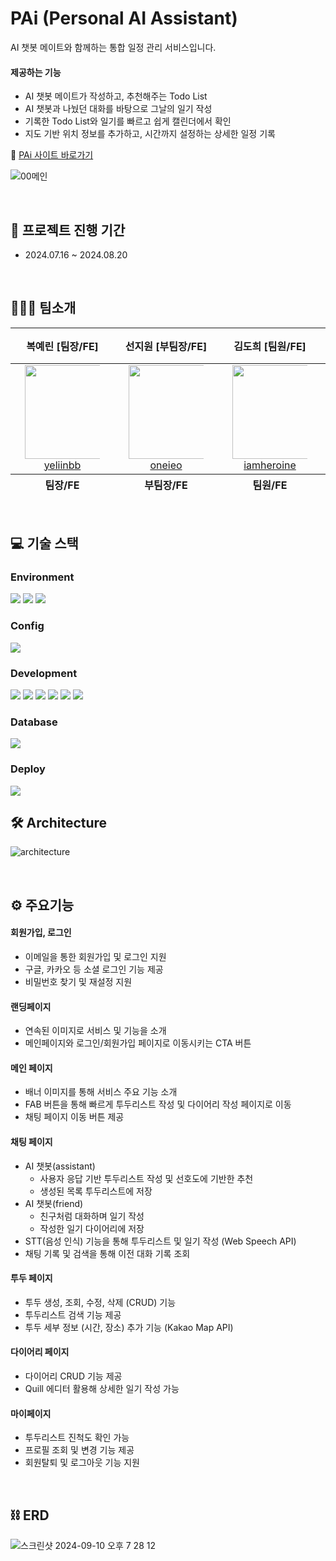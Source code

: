 # PAi (Personal AI Assistant)

AI 챗봇 메이트와 함께하는 통합 일정 관리 서비스입니다.

#### 제공하는 기능

- AI 챗봇 메이트가 작성하고, 추천해주는 Todo List
- AI 챗봇과 나눴던 대화를 바탕으로 그날의 일기 작성
- 기록한 Todo List와 일기를 빠르고 쉽게 캘린더에서 확인
- 지도 기반 위치 정보를 추가하고, 시간까지 설정하는 상세한 일정 기록

🔗 [PAi 사이트 바로가기](https://ai-todo-app-beta.vercel.app/)

![00메인](https://github.com/user-attachments/assets/90766825-557c-418f-8087-1d418ce9e1ef)

<br />

## 📅 프로젝트 진행 기간

- 2024.07.16 ~ 2024.08.20

<br />

## 👨🏻‍💻 팀소개

<div align="center" dir="auto">
<table>
<thead>
<tr>
<th align="center"><strong>복예린 [팀장/FE]</strong></th>
<th align="center"><strong>선지원 [부팀장/FE]</strong></th>
<th align="center"><strong>김도희 [팀원/FE]</strong></th>
<th align="center"><strong>양윤성 [팀원/FE]</strong></th>
<th align="center"><strong>김용 [팀원/FE]</strong></th>
<th align="center"><strong>김지유 [팀원/Designer]</strong></th>
</tr>
</thead>
<tbody>
<tr>
<td align="center"><a href="https://github.com/yeliinbb"><img src="https://avatars.githubusercontent.com/u/156063434?v=4" height="150" width="150" style="max-width: 80%;"> <br> yeliinbb</a></td>
<td align="center"><a href="https://github.com/oneieo"><img src="https://avatars.githubusercontent.com/u/114726736?v=4" height="150" width="150" style="max-width: 80%;"> <br> oneieo</a></td>
<td align="center"><a href="https://github.com/iamheroine"><img src="https://avatars.githubusercontent.com/u/155044540?v=4" height="150" width="150" style="max-width: 80%;"> <br> iamheroine</a></td>
<td align="center"><a href="https://github.com/RyanYang99"><img src="https://avatars.githubusercontent.com/u/50831567?v=4" height="150" width="150" style="max-width: 80%;"> <br> RyanYang99</a></td>
<td align="center"><a href="https://github.com/R-KIMYONG"><img src="https://avatars.githubusercontent.com/u/160477257?v=4" height="150" width="150" style="max-width: 80%;"> <br> R-KIMYONG</a></td>
<td align="center"><a href="https://github.com/su9us"><img src="https://avatars.githubusercontent.com/u/166360643?v=4" height="150" width="150" style="max-width: 80%;"> <br> su9us</a></td>
</tr>
</tbody>
<thead>
<tr>
<th align="center"><strong>팀장/FE</strong></th>
<th align="center"><strong>부팀장/FE</strong></th>
<th align="center"><strong>팀원/FE</strong></th>
<th align="center"><strong>팀원/FE</strong></th>
<th align="center"><strong>팀원/FE</strong></th>
<th align="center"><strong>팀원/Designer</strong></th>
</tr>
</thead>
</table>
</div>

<br />

## 💻 기술 스택

### Environment

<img src="https://img.shields.io/badge/git-F05032?style=for-the-badge&logo=git&logoColor=white"> <img src="https://img.shields.io/badge/github-181717?style=for-the-badge&logo=github&logoColor=white"> <img src="https://img.shields.io/badge/visual%20studio%20code-007ACC?style=for-the-badge&logo=visual%20studio%20code&logoColor=white">

### Config

<img src="https://img.shields.io/badge/yarn-2C8EBB?style=for-the-badge&logo=vercel&logoColor=white">

### Development

<img src="https://img.shields.io/badge/html5-E34F26?style=for-the-badge&logo=html5&logoColor=white"> <img src="https://img.shields.io/badge/typescript-3178C6?style=for-the-badge&logo=typescript&logoColor=black">
<img src="https://img.shields.io/badge/Next-black?style=for-the-badge&logo=next.js&logoColor=white">
<img src="https://img.shields.io/badge/-React%20Query-FF4154?style=for-the-badge&logo=react%20query&logoColor=white">
<img src="https://img.shields.io/badge/zustand-F3DF49?style=for-the-badge&logo=zustand&logoColor=white">
<img src="https://img.shields.io/badge/tailwindcss-06B6D4?style=for-the-badge&logo=tailwindcss&logoColor=white">

### Database

<img src="https://img.shields.io/badge/supabase-3FCF8E?style=for-the-badge&logo=supabase&logoColor=white">

### Deploy

<img src="https://img.shields.io/badge/vercel-000000?style=for-the-badge&logo=vercel&logoColor=white">

<br />

## 🛠 Architecture

![architecture](https://github.com/user-attachments/assets/4abcb567-07da-406e-8d12-9787e7ee8e96)

<br />

## ⚙️ 주요기능

#### 회원가입, 로그인

- 이메일을 통한 회원가입 및 로그인 지원
- 구글, 카카오 등 소셜 로그인 기능 제공
- 비밀번호 찾기 및 재설정 지원

#### 랜딩페이지

- 연속된 이미지로 서비스 및 기능을 소개
- 메인페이지와 로그인/회원가입 페이지로 이동시키는 CTA 버튼

#### 메인 페이지

- 배너 이미지를 통해 서비스 주요 기능 소개
- FAB 버튼을 통해 빠르게 투두리스트 작성 및 다이어리 작성 페이지로 이동
- 채팅 페이지 이동 버튼 제공

#### 채팅 페이지

- AI 챗봇(assistant)
  - 사용자 응답 기반 투두리스트 작성 및 선호도에 기반한 추천
  - 생성된 목록 투두리스트에 저장
- AI 챗봇(friend)
  - 친구처럼 대화하며 일기 작성
  - 작성한 일기 다이어리에 저장
- STT(음성 인식) 기능을 통해 투두리스트 및 일기 작성 (Web Speech API)
- 채팅 기록 및 검색을 통해 이전 대화 기록 조회

#### 투두 페이지

- 투두 생성, 조회, 수정, 삭제 (CRUD) 기능
- 투두리스트 검색 기능 제공
- 투두 세부 정보 (시간, 장소) 추가 기능 (Kakao Map API)

#### 다이어리 페이지

- 다이어리 CRUD 기능 제공
- Quill 에디터 활용해 상세한 일기 작성 가능

#### 마이페이지

- 투두리스트 진척도 확인 가능
- 프로필 조회 및 변경 기능 제공
- 회원탈퇴 및 로그아웃 기능 지원

<br />

## ⛓ ERD

![스크린샷 2024-09-10 오후 7 28 12](https://github.com/user-attachments/assets/e3e54cd5-2fff-4828-89fd-2d1d07905d53)
